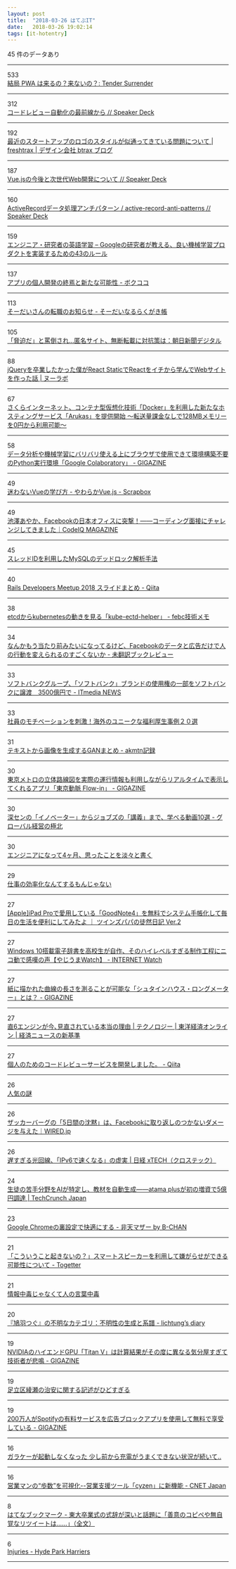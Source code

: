 ```yaml
---
layout: post
title:  "2018-03-26 はてぶIT"
date:   2018-03-26 19:02:14
tags: [it-hotentry]
---
```

45 件のデータあり

<hr><div class="row">
<div class="col-1"><span class="badge badge-pill badge-success h2">533</span></div>
<div class="col-11"><a href='https://blog.agektmr.com/2018/03/instagram-pwa.html' target='_blank'>結局 PWA は来るの？来ないの？: Tender Surrender</a></div>
</div>
<hr>
<div class="row">
<div class="col-1"><span class="badge badge-pill badge-success h2">312</span></div>
<div class="col-11"><a href='https://speakerdeck.com/soutaro/kodorebiyuzi-dong-hua-falsezui-qian-xian-kara' target='_blank'>コードレビュー自動化の最前線から // Speaker Deck</a></div>
</div>
<hr>
<div class="row">
<div class="col-1"><span class="badge badge-pill badge-success h2">192</span></div>
<div class="col-11"><a href='http://blog.btrax.com/jp/2018/03/26/startup-logos/' target='_blank'>最近のスタートアップのロゴのスタイルが似通ってきている問題について | freshtrax | デザイン会社 btrax ブログ</a></div>
</div>
<hr>
<div class="row">
<div class="col-1"><span class="badge badge-pill badge-success h2">187</span></div>
<div class="col-11"><a href='https://speakerdeck.com/kazupon/vue-dot-jsfalsejin-hou-toci-shi-dai-webkai-fa-nituite' target='_blank'>Vue.jsの今後と次世代Web開発について // Speaker Deck</a></div>
</div>
<hr>
<div class="row">
<div class="col-1"><span class="badge badge-pill badge-success h2">160</span></div>
<div class="col-11"><a href='https://speakerdeck.com/toshimaru/active-record-anti-patterns' target='_blank'>ActiveRecordデータ処理アンチパターン / active-record-anti-patterns // Speaker Deck</a></div>
</div>
<hr>
<div class="row">
<div class="col-1"><span class="badge badge-pill badge-success h2">159</span></div>
<div class="col-11"><a href='http://englishforhackers.com/rules-of-machine-learning-best-practices-for-ml-engineering.html' target='_blank'>エンジニア・研究者の英語学習 – Googleの研究者が教える、良い機械学習プロダクトを実装するための43のルール</a></div>
</div>
<hr>
<div class="row">
<div class="col-1"><span class="badge badge-pill badge-success h2">137</span></div>
<div class="col-11"><a href='http://www.bokukoko.info/entry/2018/03/25/114716' target='_blank'>アプリの個人開発の終焉と新たな可能性 - ボクココ</a></div>
</div>
<hr>
<div class="row">
<div class="col-1"><span class="badge badge-pill badge-success h2">113</span></div>
<div class="col-11"><a href='https://soudai.hatenablog.com/entry/2018/03/26/190000' target='_blank'>そーだいさんの転職のお知らせ - そーだいなるらくがき帳</a></div>
</div>
<hr>
<div class="row">
<div class="col-1"><span class="badge badge-pill badge-success h2">105</span></div>
<div class="col-11"><a href='https://www.asahi.com/articles/ASL3H55XML3HUEHF003.html' target='_blank'>「脅迫だ」と罵倒され…匿名サイト、無断転載に対抗策は：朝日新聞デジタル</a></div>
</div>
<hr>
<div class="row">
<div class="col-1"><span class="badge badge-pill badge-success h2">88</span></div>
<div class="col-11"><a href='https://nulab-inc.com/ja/blog/typetalk/how-to-make-website-with-react-static/' target='_blank'>jQueryを卒業したかった僕がReact StaticでReactをイチから学んでWebサイトを作った話 | ヌーラボ</a></div>
</div>
<hr>
<div class="row">
<div class="col-1"><span class="badge badge-pill badge-success h2">67</span></div>
<div class="col-11"><a href='https://www.sakura.ad.jp/press/2018/0326_arukas/' target='_blank'>さくらインターネット、コンテナ型仮想化技術「Docker」を利用した新たなホスティングサービス「Arukas」を提供開始 ～転送量課金なしで128MBメモリーを0円から利用可能～</a></div>
</div>
<hr>
<div class="row">
<div class="col-1"><span class="badge badge-pill badge-success h2">58</span></div>
<div class="col-11"><a href='https://gigazine.net/news/20180326-google-colab-notebook/' target='_blank'>データ分析や機械学習にバリバリ使える上にブラウザで使用できて環境構築不要のPython実行環境「Google Colaboratory」 - GIGAZINE</a></div>
</div>
<hr>
<div class="row">
<div class="col-1"><span class="badge badge-pill badge-success h2">49</span></div>
<div class="col-11"><a href='https://scrapbox.io/vue-yawaraka/%E8%BF%B7%E3%82%8F%E3%81%AA%E3%81%84Vue%E3%81%AE%E5%AD%A6%E3%81%B3%E6%96%B9' target='_blank'>迷わないVueの学び方 - やわらかVue.js - Scrapbox</a></div>
</div>
<hr>
<div class="row">
<div class="col-1"><span class="badge badge-pill badge-success h2">49</span></div>
<div class="col-11"><a href='https://codeiq.jp/magazine/2018/03/57896/' target='_blank'>池澤あやか、Facebookの日本オフィスに突撃！――コーディング面接にチャレンジしてきました｜CodeIQ MAGAZINE</a></div>
</div>
<hr>
<div class="row">
<div class="col-1"><span class="badge badge-pill badge-success h2">45</span></div>
<div class="col-11"><a href='https://github.com/ichirin2501/doc/blob/master/innodb-deadlock-thread-id.md' target='_blank'>スレッドIDを利用したMySQLのデッドロック解析手法</a></div>
</div>
<hr>
<div class="row">
<div class="col-1"><span class="badge badge-pill badge-success h2">40</span></div>
<div class="col-11"><a href='https://qiita.com/dyoshimitsu/items/20a41ab656d2da80e4d9' target='_blank'>Rails Developers Meetup 2018 スライドまとめ - Qiita</a></div>
</div>
<hr>
<div class="row">
<div class="col-1"><span class="badge badge-pill badge-success h2">38</span></div>
<div class="col-11"><a href='http://febc-yamamoto.hatenablog.jp/entry/2018/03/25/223933' target='_blank'>etcdからkubernetesの動きを見る「kube-ectd-helper」 - febc技術メモ</a></div>
</div>
<hr>
<div class="row">
<div class="col-1"><span class="badge badge-pill badge-success h2">34</span></div>
<div class="col-11"><a href='http://kaseinoji.hatenablog.com/entry/cambridge-analytica' target='_blank'>なんかもう当たり前みたいになってるけど、Facebookのデータと広告だけで人の行動を変えられるのすごくないか - 未翻訳ブックレビュー</a></div>
</div>
<hr>
<div class="row">
<div class="col-1"><span class="badge badge-pill badge-success h2">33</span></div>
<div class="col-11"><a href='http://www.itmedia.co.jp/news/articles/1803/26/news079.html' target='_blank'>ソフトバンクグループ、「ソフトバンク」ブランドの使用権の一部をソフトバンクに譲渡　3500億円で - ITmedia NEWS</a></div>
</div>
<hr>
<div class="row">
<div class="col-1"><span class="badge badge-pill badge-success h2">33</span></div>
<div class="col-11"><a href='https://navi.dropbox.jp/benefits-case' target='_blank'>社員のモチベーションを刺激！海外のユニークな福利厚生事例２０選</a></div>
</div>
<hr>
<div class="row">
<div class="col-1"><span class="badge badge-pill badge-success h2">31</span></div>
<div class="col-11"><a href='http://akmtn.hatenablog.com/entry/2018/03/25/182759' target='_blank'>テキストから画像を生成するGANまとめ - akmtn記録</a></div>
</div>
<hr>
<div class="row">
<div class="col-1"><span class="badge badge-pill badge-success h2">30</span></div>
<div class="col-11"><a href='https://gigazine.net/news/20180325-tokyo-doumyaku-flow-in/' target='_blank'>東京メトロの立体路線図を実際の運行情報も利用しながらリアルタイムで表示してくれるアプリ「東京動脈 Flow-in」 - GIGAZINE</a></div>
</div>
<hr>
<div class="row">
<div class="col-1"><span class="badge badge-pill badge-success h2">30</span></div>
<div class="col-11"><a href='http://globalbiz.hatenablog.com/entry/2018/03/25/172327' target='_blank'>深センの「イノベーター」からジョブズの「講義」まで、学べる動画10選 - グローバル経営の極北</a></div>
</div>
<hr>
<div class="row">
<div class="col-1"><span class="badge badge-pill badge-success h2">30</span></div>
<div class="col-11"><a href='https://anond.hatelabo.jp/20180326151451' target='_blank'>エンジニアになって4ヶ月、思ったことを淡々と書く</a></div>
</div>
<hr>
<div class="row">
<div class="col-1"><span class="badge badge-pill badge-success h2">29</span></div>
<div class="col-11"><a href='https://anond.hatelabo.jp/20180326151250' target='_blank'>仕事の効率化なんてするもんじゃない</a></div>
</div>
<hr>
<div class="row">
<div class="col-1"><span class="badge badge-pill badge-success h2">27</span></div>
<div class="col-11"><a href='http://twi-papa.com/archives/22064' target='_blank'>[Apple]iPad Proで愛用している「GoodNote4」を無料でシステム手帳化して毎日の生活を便利にしてみたよ ｜ ツインズパパの徒然日記 Ver.2</a></div>
</div>
<hr>
<div class="row">
<div class="col-1"><span class="badge badge-pill badge-success h2">27</span></div>
<div class="col-11"><a href='https://internet.watch.impress.co.jp/docs/yajiuma/1113410.html' target='_blank'>Windows 10搭載電子辞書を高校生が自作、そのハイレベルすぎる制作工程にニコ動で感嘆の声【やじうまWatch】 - INTERNET Watch</a></div>
</div>
<hr>
<div class="row">
<div class="col-1"><span class="badge badge-pill badge-success h2">27</span></div>
<div class="col-11"><a href='https://gigazine.net/news/20180326-steinhaus-longmeter/' target='_blank'>紙に描かれた曲線の長さを測ることが可能な「シュタインハウス・ロングメーター」とは？ - GIGAZINE</a></div>
</div>
<hr>
<div class="row">
<div class="col-1"><span class="badge badge-pill badge-success h2">27</span></div>
<div class="col-11"><a href='http://toyokeizai.net/articles/-/213620' target='_blank'>直6エンジンが今､見直されている本当の理由 | テクノロジー | 東洋経済オンライン | 経済ニュースの新基準</a></div>
</div>
<hr>
<div class="row">
<div class="col-1"><span class="badge badge-pill badge-success h2">27</span></div>
<div class="col-11"><a href='https://qiita.com/k_s/items/5ee22a3ef74493958565' target='_blank'>個人のためのコードレビューサービスを開発しました。 - Qiita</a></div>
</div>
<hr>
<div class="row">
<div class="col-1"><span class="badge badge-pill badge-success h2">26</span></div>
<div class="col-11"><a href='https://anond.hatelabo.jp/20180201132629' target='_blank'>人気の謎</a></div>
</div>
<hr>
<div class="row">
<div class="col-1"><span class="badge badge-pill badge-success h2">26</span></div>
<div class="col-11"><a href='https://wired.jp/2018/03/26/zuckerberg-trust-in-facebook/' target='_blank'>ザッカーバーグの「5日間の沈黙」は、Facebookに取り返しのつかないダメージを与えた｜WIRED.jp</a></div>
</div>
<hr>
<div class="row">
<div class="col-1"><span class="badge badge-pill badge-success h2">26</span></div>
<div class="col-11"><a href='http://tech.nikkeibp.co.jp/atcl/nxt/column/18/00216/032200001/' target='_blank'>遅すぎる光回線、「IPv6で速くなる」の虚実 | 日経 xTECH（クロステック）</a></div>
</div>
<hr>
<div class="row">
<div class="col-1"><span class="badge badge-pill badge-success h2">24</span></div>
<div class="col-11"><a href='https://jp.techcrunch.com/2018/03/26/atama-plus-fundrasing/' target='_blank'>生徒の苦手分野をAIが特定し、教材を自動生成――atama plusが初の増資で5億円調達 | TechCrunch Japan</a></div>
</div>
<hr>
<div class="row">
<div class="col-1"><span class="badge badge-pill badge-success h2">23</span></div>
<div class="col-11"><a href='http://www.b-chan.jp/entry/pc/Chrome-customize' target='_blank'>Google Chromeの裏設定で快適にする - 非天マザー by B-CHAN</a></div>
</div>
<hr>
<div class="row">
<div class="col-1"><span class="badge badge-pill badge-success h2">21</span></div>
<div class="col-11"><a href='https://togetter.com/li/1212002' target='_blank'>「こういうこと起きないの？」スマートスピーカーを利用して嫌がらせができる可能性について - Togetter</a></div>
</div>
<hr>
<div class="row">
<div class="col-1"><span class="badge badge-pill badge-success h2">21</span></div>
<div class="col-11"><a href='https://anond.hatelabo.jp/20180326120128' target='_blank'>情報中毒じゃなくて人の言葉中毒</a></div>
</div>
<hr>
<div class="row">
<div class="col-1"><span class="badge badge-pill badge-success h2">20</span></div>
<div class="col-11"><a href='http://lichtung.hateblo.jp/entry/2018/03/25/044503' target='_blank'>『鳩羽つぐ』の不明なカテゴリ：不明性の生成と系譜 - lichtung’s diary</a></div>
</div>
<hr>
<div class="row">
<div class="col-1"><span class="badge badge-pill badge-success h2">19</span></div>
<div class="col-11"><a href='https://gigazine.net/news/20180326-nvidia-titan-v-different-answer/' target='_blank'>NVIDIAのハイエンドGPU「Titan V」は計算結果がその度に異なる気分屋すぎて技術者が悲鳴 - GIGAZINE</a></div>
</div>
<hr>
<div class="row">
<div class="col-1"><span class="badge badge-pill badge-success h2">19</span></div>
<div class="col-11"><a href='https://anond.hatelabo.jp/20180326171231' target='_blank'>足立区綾瀬の治安に関する記述がひどすぎる</a></div>
</div>
<hr>
<div class="row">
<div class="col-1"><span class="badge badge-pill badge-success h2">19</span></div>
<div class="col-11"><a href='https://gigazine.net/news/20180326-spotify-users-accessing-without-paying/' target='_blank'>200万人がSpotifyの有料サービスを広告ブロックアプリを使用して無料で享受している - GIGAZINE</a></div>
</div>
<hr>
<div class="row">
<div class="col-1"><span class="badge badge-pill badge-success h2">16</span></div>
<div class="col-11"><a href='https://anond.hatelabo.jp/20180318210122' target='_blank'>ガラケーが起動しなくなった 少し前から充電がうまくできない状況が続いて..</a></div>
</div>
<hr>
<div class="row">
<div class="col-1"><span class="badge badge-pill badge-success h2">16</span></div>
<div class="col-11"><a href='https://japan.cnet.com/article/35116587/' target='_blank'>営業マンの“歩数”を可視化--営業支援ツール「cyzen」に新機能 - CNET Japan</a></div>
</div>
<hr>
<div class="row">
<div class="col-1"><span class="badge badge-pill badge-success h2">8</span></div>
<div class="col-11"><a href='http://b.hatena.ne.jp/entry/s/www.huffingtonpost.jp/2015/04/08/tokyo-university-speech_n_7022498.html' target='_blank'>はてなブックマーク - 東大卒業式の式辞が深いと話題に「善意のコピペや無自覚なリツイートは......」（全文）</a></div>
</div>
<hr>
<div class="row">
<div class="col-1"><span class="badge badge-pill badge-success h2">6</span></div>
<div class="col-11"><a href='http://www.hydeparkharriers.co.uk/forums/forum/injuries/' target='_blank'>Injuries - Hyde Park Harriers</a></div>
</div>
<hr>
